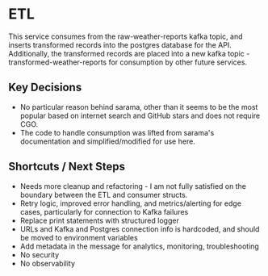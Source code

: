 # ETL

This service consumes from the raw-weather-reports kafka topic, and inserts transformed records 
into the postgres database for the API. Additionally, the transformed records are placed into a
new kafka topic - transformed-weather-reports for consumption by other future services.

## Key Decisions
- No particular reason behind sarama, other than it seems to be the most popular based 
on internet search and GitHub stars and does not require CGO.
- The code to handle consumption was lifted from sarama's documentation and simplified/modified
for use here.

## Shortcuts / Next Steps
- Needs more cleanup and refactoring - I am not fully satisfied on the boundary between the ETL and consumer structs.
- Retry logic, improved error handling, and metrics/alerting for edge cases,
  particularly for connection to Kafka failures
- Replace print statements with structured logger
- URLs and Kafka and Postgres connection info is hardcoded, and should be moved to environment variables
- Add metadata in the message for analytics, monitoring, troubleshooting
- No security
- No observability
